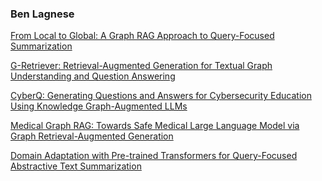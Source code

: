 ### Ben Lagnese

[From Local to Global: A Graph RAG Approach to
Query-Focused Summarization](https://arxiv.org/abs/2404.16130)

[G-Retriever: Retrieval-Augmented Generation for
Textual Graph Understanding and
Question Answering](https://arxiv.org/abs/2402.07630)

[CyberQ: Generating Questions and Answers for Cybersecurity Education Using
Knowledge Graph-Augmented LLMs](https://ojs.aaai.org/index.php/AAAI/article/view/30362)

[Medical Graph RAG: Towards Safe Medical Large Language Model via
Graph Retrieval-Augmented Generation](https://arxiv.org/abs/2408.04187)

[Domain Adaptation with Pre-trained Transformers for Query-Focused Abstractive Text Summarization](https://direct.mit.edu/coli/article/48/2/279/109901/Domain-Adaptation-with-Pre-trained-Transformers)
